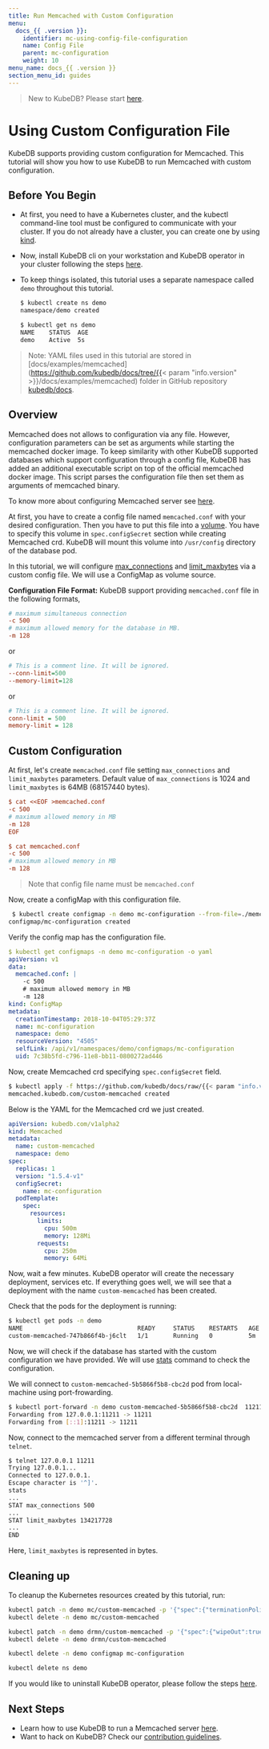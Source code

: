 ```yaml
---
title: Run Memcached with Custom Configuration
menu:
  docs_{{ .version }}:
    identifier: mc-using-config-file-configuration
    name: Config File
    parent: mc-configuration
    weight: 10
menu_name: docs_{{ .version }}
section_menu_id: guides
---
```


> New to KubeDB? Please start [here](/docs/README.md).

# Using Custom Configuration File

KubeDB supports providing custom configuration for Memcached. This tutorial will show you how to use KubeDB to run Memcached with custom configuration.

## Before You Begin

- At first, you need to have a Kubernetes cluster, and the kubectl command-line tool must be configured to communicate with your cluster. If you do not already have a cluster, you can create one by using [kind](https://kind.sigs.k8s.io/docs/user/quick-start/).

- Now, install KubeDB cli on your workstation and KubeDB operator in your cluster following the steps [here](/docs/setup/README.md).

- To keep things isolated, this tutorial uses a separate namespace called `demo` throughout this tutorial.

  ```bash
  $ kubectl create ns demo
  namespace/demo created
  
  $ kubectl get ns demo
  NAME    STATUS  AGE
  demo    Active  5s
  ```

> Note: YAML files used in this tutorial are stored in [docs/examples/memcached](https://github.com/kubedb/docs/tree/{{< param "info.version" >}}/docs/examples/memcached) folder in GitHub repository [kubedb/docs](https://github.com/kubedb/docs).

## Overview

Memcached does not allows to configuration via any file. However, configuration parameters can be set as arguments while starting the memcached docker image. To keep similarity with other KubeDB supported databases which support configuration through a config file, KubeDB has added an additional executable script on top of the official memcached docker image. This script parses the configuration file then set them as arguments of memcached binary.

To know more about configuring Memcached server see [here](https://github.com/memcached/memcached/wiki/ConfiguringServer).

At first, you have to create a config file named `memcached.conf` with your desired configuration. Then you have to put this file into a [volume](https://kubernetes.io/docs/concepts/storage/volumes/). You have to specify this volume in `spec.configSecret` section while creating Memcached crd. KubeDB will mount this volume into `/usr/config` directory of the database pod.

In this tutorial, we will configure [max_connections](https://github.com/memcached/memcached/blob/ee171109b3afe1f30ff053166d205768ce635342/doc/protocol.txt#L672) and [limit_maxbytes](https://github.com/memcached/memcached/blob/ee171109b3afe1f30ff053166d205768ce635342/doc/protocol.txt#L720) via a custom config file. We will use a ConfigMap as volume source.

**Configuration File Format:**
KubeDB support providing `memcached.conf` file in the following formats,

```ini
# maximum simultaneous connection
-c 500
# maximum allowed memory for the database in MB.
-m 128
```

or

```ini
# This is a comment line. It will be ignored.
--conn-limit=500
--memory-limit=128
```

or

```ini
# This is a comment line. It will be ignored.
conn-limit = 500
memory-limit = 128
```

## Custom Configuration

At first, let's create `memcached.conf` file setting `max_connections` and `limit_maxbytes` parameters. Default value of `max_connections` is 1024 and `limit_maxbytes` is 64MB (68157440 bytes).

```ini
$ cat <<EOF >memcached.conf
-c 500
# maximum allowed memory in MB
-m 128
EOF

$ cat memcached.conf
-c 500
# maximum allowed memory in MB
-m 128
```

> Note that config file name must be `memcached.conf`

Now, create a configMap with this configuration file.

```bash
 $ kubectl create configmap -n demo mc-configuration --from-file=./memcached.conf
configmap/mc-configuration created
```

Verify the config map has the configuration file.

```yaml
$ kubectl get configmaps -n demo mc-configuration -o yaml
apiVersion: v1
data:
  memcached.conf: |
    -c 500
    # maximum allowed memory in MB
    -m 128
kind: ConfigMap
metadata:
  creationTimestamp: 2018-10-04T05:29:37Z
  name: mc-configuration
  namespace: demo
  resourceVersion: "4505"
  selfLink: /api/v1/namespaces/demo/configmaps/mc-configuration
  uid: 7c38b5fd-c796-11e8-bb11-0800272ad446
```

Now, create Memcached crd specifying `spec.configSecret` field.

```bash
$ kubectl apply -f https://github.com/kubedb/docs/raw/{{< param "info.version" >}}/docs/examples/memcached/configuration/mc-custom.yaml
memcached.kubedb.com/custom-memcached created
```

Below is the YAML for the Memcached crd we just created.

```yaml
apiVersion: kubedb.com/v1alpha2
kind: Memcached
metadata:
  name: custom-memcached
  namespace: demo
spec:
  replicas: 1
  version: "1.5.4-v1"
  configSecret:
    name: mc-configuration
  podTemplate:
    spec:
      resources:
        limits:
          cpu: 500m
          memory: 128Mi
        requests:
          cpu: 250m
          memory: 64Mi
```

Now, wait a few minutes. KubeDB operator will create the necessary deployment, services etc. If everything goes well, we will see that a deployment with the name `custom-memcached` has been created.

Check that the pods for the deployment is running:

```bash
$ kubectl get pods -n demo
NAME                                READY     STATUS    RESTARTS   AGE
custom-memcached-747b866f4b-j6clt   1/1       Running   0          5m
```

Now, we will check if the database has started with the custom configuration we have provided. We will use [stats](https://github.com/memcached/memcached/wiki/ConfiguringServer#inspecting-running-configuration) command to check the configuration.

We will connect to `custom-memcached-5b5866f5b8-cbc2d` pod from local-machine using port-frowarding.

```bash
$ kubectl port-forward -n demo custom-memcached-5b5866f5b8-cbc2d  11211
Forwarding from 127.0.0.1:11211 -> 11211
Forwarding from [::1]:11211 -> 11211
```

Now, connect to the memcached server from a different terminal through `telnet`.

```bash
$ telnet 127.0.0.1 11211
Trying 127.0.0.1...
Connected to 127.0.0.1.
Escape character is '^]'.
stats
...
STAT max_connections 500
...
STAT limit_maxbytes 134217728
...
END
```

Here, `limit_maxbytes` is represented in bytes.

## Cleaning up

To cleanup the Kubernetes resources created by this tutorial, run:

```bash
kubectl patch -n demo mc/custom-memcached -p '{"spec":{"terminationPolicy":"WipeOut"}}' --type="merge"
kubectl delete -n demo mc/custom-memcached

kubectl patch -n demo drmn/custom-memcached -p '{"spec":{"wipeOut":true}}' --type="merge"
kubectl delete -n demo drmn/custom-memcached

kubectl delete -n demo configmap mc-configuration

kubectl delete ns demo
```

If you would like to uninstall KubeDB operator, please follow the steps [here](/docs/setup/README.md).

## Next Steps

- Learn how to use KubeDB to run a Memcached server [here](/docs/guides/memcached/README.md).
- Want to hack on KubeDB? Check our [contribution guidelines](/docs/CONTRIBUTING.md).
